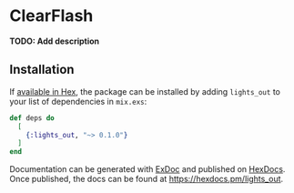 # ClearFlash

**TODO: Add description**

## Installation

If [available in Hex](https://hex.pm/docs/publish), the package can be installed
by adding `lights_out` to your list of dependencies in `mix.exs`:

```elixir
def deps do
  [
    {:lights_out, "~> 0.1.0"}
  ]
end
```

Documentation can be generated with [ExDoc](https://github.com/elixir-lang/ex_doc)
and published on [HexDocs](https://hexdocs.pm). Once published, the docs can
be found at <https://hexdocs.pm/lights_out>.

